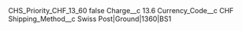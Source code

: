 <?xml version="1.0" encoding="UTF-8"?>
<CustomMetadata xmlns="http://soap.sforce.com/2006/04/metadata" xmlns:xsi="http://www.w3.org/2001/XMLSchema-instance" xmlns:xsd="http://www.w3.org/2001/XMLSchema">
    <label>CHS_Priority_CHF_13_60</label>
    <protected>false</protected>
    <values>
        <field>Charge__c</field>
        <value xsi:type="xsd:double">13.6</value>
    </values>
    <values>
        <field>Currency_Code__c</field>
        <value xsi:type="xsd:string">CHF</value>
    </values>
    <values>
        <field>Shipping_Method__c</field>
        <value xsi:type="xsd:string">Swiss Post|Ground|1360|BS1</value>
    </values>
</CustomMetadata>
